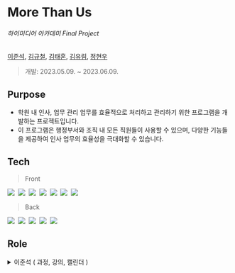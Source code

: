  
#  More Than Us 

###### _하이미디어 아카데미  Final Project_            
[이준석](https://github.com/dlwnstjr0310), [김규철](), [김태훈](), [김유림](), [정현우]()
  
  > 개발: 2023.05.09. ~ 2023.06.09.

## Purpose 
- 학원 내 인사, 업무 관리 업무를 효율적으로 처리하고 관리하기 위한 프로그램을 개발하는 프로젝트입니다. 
- 이 프로그램은 행정부서와 조직 내 모든 직원들이 사용할 수 있으며, 다양한 기능들을 제공하여 인사 업무의 효율성을 극대화할 수 있습니다.

## Tech
> Front

<img src="https://img.shields.io/badge/React-61DAFB?style=flat-square&logo=react&logoColor=white"/>&nbsp;
<img src="https://img.shields.io/badge/React Router-CA4245?style=flat-square&logo=reactrouter&logoColor=white"/>&nbsp;
<img src="https://img.shields.io/badge/Redux-764ABC?style=flat-square&logo=redux&logoColor=white"/>&nbsp;
<img src="https://img.shields.io/badge/HTML-E34F26?style=flat-square&logo=html5&logoColor=white"/>&nbsp;
<img src="https://img.shields.io/badge/CSS-1572B6?style=flat-square&logo=css3&logoColor=white"/>&nbsp;
<img src="https://img.shields.io/badge/JavaScript-F7DF1E?style=flat-square&logo=javascript&logoColor=white"/>&nbsp;
<img src="https://img.shields.io/badge/Axios-5A29E4?style=flat-square&logo=axios&logoColor=white"/>&nbsp;

> Back

<img src="https://img.shields.io/badge/Java-5382a1?style=flat-square&logo=java&logoColor=white"/>&nbsp;
<img src="https://img.shields.io/badge/Spring-6DB33F?style=flat-square&logo=spring&logoColor=white"/>&nbsp;
<img src="https://img.shields.io/badge/Spring Boot-6DB33F?style=flat-square&logo=springboot&logoColor=white"/>&nbsp;
<img src="https://img.shields.io/badge/Spring Security-6DB33F?style=flat-square&logo=springsecurity&logoColor=white"/>&nbsp;
<img src="https://img.shields.io/badge/Oracle-F80000?style=flat-square&logo=oracle&logoColor=white"/>&nbsp;


## Role 

<details>
<summary>이준석 ( 과정, 강의, 캘린더 )</summary>
<div markdown="1">

 <br>
<details> 
	<summary>과정</summary>
  <br>
  <br>
 <details>

<summary>실행영상</summary>
	 
![과정 실행영상](https://github.com/Insa-dong/.github/assets/126157268/7f6f6afd-fed5-47ff-aa7d-2d0ea2cdae10)
 </details>
 <br>
 <br>

> CRUD 와 검색기능 구현
- 과정 코드로 회차 조회시 한번의 통신으로 List 를 리턴받습니다.

	<summary>Service</summary>
	
	```java
	Pageable pageable = PageRequest.of(page - 1, 7, Sort.by("trainingCode").descending());

	Page<Training> foundList = trainingRepository.findByTrainingDeleteYn(pageable, "N");
	Page<TrainingDTO> foundDTOList = foundList.map(training -> modelMapper.map(training, TrainingDTO.class));
	List<Long> trainingCodeList = foundList.map(Training::getTrainingCode).toList();
	List<Long> foundCountList = studyRepository.findByTrainingCodes(trainingCodeList);

	List<TrainingDTO> list = foundDTOList.toList();

	for (int i = 0; i < foundCountList.size(); i++) {
		list.get(i).setStudyCount(foundCountList.get(i));
	}

	return new PageImpl<>(list, pageable, trainingRepository.countByTraining());
	```
	
	<summary>Repository</summary>
	
	```java
	@Query(value = "SELECT 
		nvl(max(s.studyCount), 0) 
	  FROM Study s 
	 RIGHT JOIN s.training t 
	 WHERE t.trainingCode IN :trainingCodeList 
	 GROUP by t.trainingCode 
	 ORDER by t.trainingCode DESC")
	List<Long> findByTrainingCodes(List<Long> trainingCodeList);
	```
	</details>
<br>

<details> 
	<summary>강의</summary>
  <br>
  <br>
 <details>

<summary>실행영상</summary>

 <details>

![강의 실행영상](https://github.com/Insa-dong/.github/assets/126157268/ca1e4ff9-bfc7-44cf-887e-ba364153418e)

</details>
</details>

> CRUD 와 검색기능 구현
 

<details>
<summary>캘린더</summary>
	<br>
	<br>
	
 <details>
<summary>실행영상</summary>

<details>
	
![캘린더 실행영상](https://github.com/Insa-dong/.github/assets/126157268/dca7b151-202e-4b29-a78c-78c72a059d2f)
</details>

</details>
> CRUD 와 정렬기준 변경 구현
</details>


